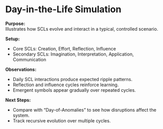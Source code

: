 # Day-in-the-Life Simulation

**Purpose:**  
Illustrates how SCLs evolve and interact in a typical, controlled scenario.

**Setup:**  
- Core SCLs: Creation, Effort, Reflection, Influence  
- Secondary SCLs: Imagination, Interpretation, Application, Communication

**Observations:**  
- Daily SCL interactions produce expected ripple patterns.  
- Reflection and influence cycles reinforce learning.  
- Emergent symbols appear gradually over repeated cycles.

**Next Steps:**  
- Compare with “Day-of-Anomalies” to see how disruptions affect the system.  
- Track recursive evolution over multiple cycles.
